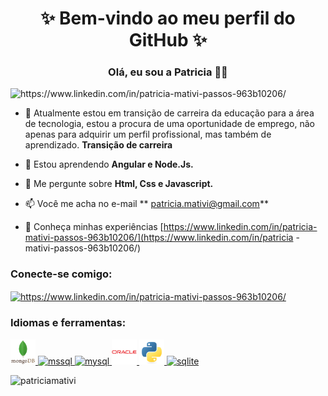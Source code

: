 <h1 align="center">✨ Bem-vindo ao meu perfil do GitHub ✨</h1>
<h3 align="center">Olá, eu sou a Patricia 👩‍💻 </h3>

<img src="![linkedin](https://github.com/user-attachments/assets/4b42a005-3b62-482a-a353-413140282222)
" alt="https://www.linkedin.com/in/patricia-mativi-passos-963b10206/">



- 🔭 Atualmente estou em transição de carreira da educação para a área de tecnologia, estou a procura de uma oportunidade de emprego, não apenas para adquirir um perfil profissional, mas também de aprendizado. **Transição de carreira**

- 🌱 Estou aprendendo **Angular e Node.Js.**

- 💬 Me pergunte sobre **Html, Css e Javascript.**

- 📫 Você me acha no e-mail ** patricia.mativi@gmail.com**

- 📄 Conheça minhas experiências [https://www.linkedin.com/in/patricia-mativi-passos-963b10206/](https://www.linkedin.com/in/patricia -mativi-passos-963b10206/)

<h3 align="left">Conecte-se comigo:</h3>
<p align="left">
<a href="https://linkedin.com/in/https:/ /www.linkedin.com/in/patricia-mativi-passos-963b10206/" target="blank"><img align="center" src="https://raw.githubusercontent.com/rahuldkjain/github-profile- readme-generator/master/src/images/icons/Social/linked-in-alt.svg" alt="https://www.linkedin.com/in/patricia-mativi-passos-963b10206/" height="30 " width="40" /></a>
</p>

<h3 align="left">Idiomas e ferramentas:</h3>
<p align="left"> <a href="https://www .mongodb.com/" target="_blank" rel="noreferrer"> <img src="https://raw.githubusercontent.com/devicons/devicon/master/icons/mongodb/mongodb-original-wordmark.svg" alt="mongodb" width="40" height="40"/> </a> <a href="https://www.microsoft.com/en-us/sql-server" target="_blank" rel ="noreferrer"> <img src="https://www.svgrepo.com/show/303229/microsoft-sql-server-logo.svg" alt="mssql" width="40" height="40"/ > </a> <a href="https://www.mysql.com/" target="_blank" rel="noreferrer"> <img src="https://raw.githubusercontent.com/devicons/devicon /master/icons/mysql/mysql-original-wordmark.svg" alt="mysql" width="40" height="40"/> </a> <a href="https://www.oracle.com /" target="_blank" rel="noreferrer"> <img src="https://raw.githubusercontent.com/devicons/devicon/master/icons/oracle/oracle-original.svg" alt="oracle" largura ="40" height="40"/> </a> <a href="https://www.python.org" target="_blank" rel="noreferrer"> <img src="https://raw.githubusercontent.com/devicons/devicon/master/icons/python/python-original.svg" alt="python" largura ="40" height="40"/> </a> <a href="https://www.sqlite.org/" target="_blank" rel="noreferrer"> <img src="https:/ /www.vectorlogo.zone/logos/sqlite/sqlite-icon.svg" alt="sqlite" width="40" height="40"/> </a> </p>

<p><img align=" center" src="https://github-readme-stats.vercel.app/api/top-langs?username=patriciamativi&show_icons=true&locale=en&layout=compact" alt="patriciamativi" /></p>
